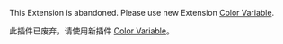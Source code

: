 This Extension is abandoned. Please use new Extension  [Color Variable](https://marketplace.visualstudio.com/items?itemName=color-variable-replace.color-variable-replace).

此插件已废弃，请使用新插件 [Color Variable](https://marketplace.visualstudio.com/items?itemName=color-variable-replace.color-variable-replace)。